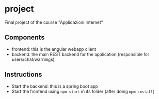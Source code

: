 # project
Final project of the course "Applicazioni Internet"

## Components

- frontend: this is the angular webapp client
- backend: the main REST backend for the application (responsible for users/chat/warnings)

## Instructions

- Start the backend: this is a spring boot app
- Start the frontend using `npm start` in its folder (after doing `npm install`)

